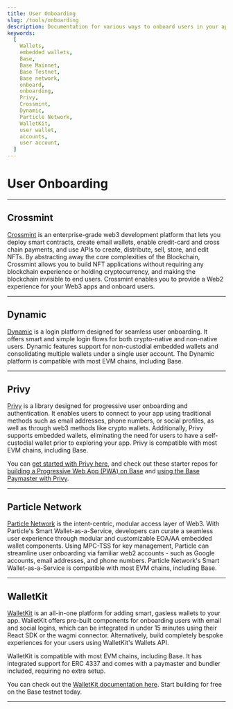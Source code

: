 ```yaml
---
title: User Onboarding
slug: /tools/onboarding
description: Documentation for various ways to onboard users in your apps on Base.
keywords:
  [
    Wallets,
    embedded wallets,
    Base,
    Base Mainnet,
    Base Testnet,
    Base network,
    onboard,
    onboarding,
    Privy,
    Crossmint,
    Dynamic,
    Particle Network,
    WalletKit,
    user wallet,
    accounts,
    user account,
  ]
---
```


# User Onboarding

---

## Crossmint

[Crossmint](https://crossmint.com/?utm_source=backlinks&utm_medium=docs&utm_campaign=base) is an enterprise-grade web3 development platform that lets you deploy smart contracts, create email wallets, enable credit-card and cross chain payments, and use APIs to create, distribute, sell, store, and edit NFTs. By abstracting away the core complexities of the Blockchain, Crossmint allows you to build NFT applications without requiring any blockchain experience or holding cryptocurrency, and making the blockchain invisible to end users. Crossmint enables you to provide a Web2 experience for your Web3 apps and onboard users.

---

## Dynamic

[Dynamic](https://www.dynamic.xyz/) is a login platform designed for seamless user onboarding. It offers smart and simple login flows for both crypto-native and non-native users. Dynamic features support for non-custodial embedded wallets and consolidating multiple wallets under a single user account. The Dynamic platform is compatible with most EVM chains, including Base.

---

## Privy

[Privy](https://www.privy.io/) is a library designed for progressive user onboarding and authentication. It enables users to connect to your app using traditional methods such as email addresses, phone numbers, or social profiles, as well as through web3 methods like crypto wallets. Additionally, Privy supports embedded wallets, eliminating the need for users to have a self-custodial wallet prior to exploring your app. Privy is compatible with most EVM chains, including Base.

You can [get started with Privy here](https://docs.privy.io/guide/quickstart), and check out these starter repos for [building a Progressive Web App (PWA) on Base](https://github.com/privy-io/create-privy-pwa) and [using the Base Paymaster with Privy](https://github.com/privy-io/base-paymaster-example).

---

## Particle Network

[Particle Network](https://particle.network/) is the intent-centric, modular access layer of Web3. With Particle's Smart Wallet-as-a-Service, developers can curate a seamless user experience through modular and customizable EOA/AA embedded wallet components. Using MPC-TSS for key management, Particle can streamline user onboarding via familiar web2 accounts - such as Google accounts, email addresses, and phone numbers. Particle Network's Smart Wallet-as-a-Service is compatible with most EVM chains, including Base.

---

## WalletKit

[WalletKit](https://walletkit.com) is an all-in-one platform for adding smart, gasless wallets to your app. WalletKit offers pre-built components for onboarding users with email and social logins, which can be integrated in under 15 minutes using their React SDK or the wagmi connector. Alternatively, build completely bespoke experiences for your users using WalletKit's Wallets API.

WalletKit is compatible with most EVM chains, including Base. It has integrated support for ERC 4337 and comes with a paymaster and bundler included, requiring no extra setup.

You can check out the [WalletKit documentation here](https://docs.walletkit.com). Start building for free on the Base testnet today.

---
